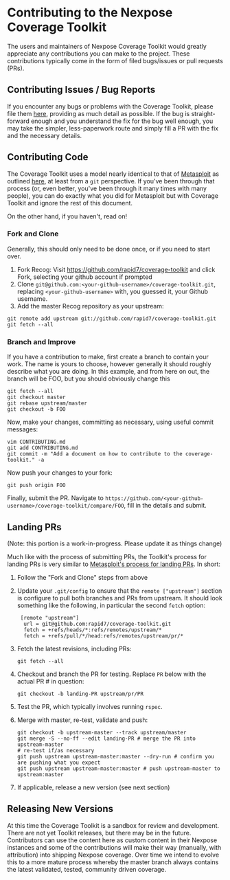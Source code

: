 # Contributing to the Nexpose Coverage Toolkit

The users and maintainers of Nexpose Coverage Toolkit would greatly appreciate any contributions
you can make to the project.  These contributions typically come in the form of
filed bugs/issues or pull requests (PRs). 

## Contributing Issues / Bug Reports

If you encounter any bugs or problems with the Coverage Toolkit, please file them
[here](https://github.com/rapid7/coverage-toolkit/issues/new), providing as much detail as
possible.  If the bug is straight-forward enough and you understand the fix for
the bug well enough, you may take the simpler, less-paperwork route and simply
fill a PR with the fix and the necessary details.

## Contributing Code

The Coverage Toolkit uses a model nearly identical to that of
[Metasploit](https://github.com/rapid7/metasploit-framework) as outlined
[here](https://github.com/rapid7/metasploit-framework/wiki/Setting-Up-a-Metasploit-Development-Environment),
at least from a ```git``` perspective.  If you've been through that process
(or, even better, you've been through it many times with many people), you can
do exactly what you did for Metasploit but with Coverage Toolkit and ignore the rest of
this document.

On the other hand, if you haven't, read on!

### Fork and Clone

Generally, this should only need to be done once, or if you need to start over.

1. Fork Recog: Visit https://github.com/rapid7/coverage-toolkit and click Fork,
   selecting your github account if prompted
2.  Clone ```git@github.com:<your-github-username>/coverage-toolkit.git```, replacing
```<your-github-username>``` with, you guessed it, your Github username.
3.  Add the master Recog repository as your upstream:
```
git remote add upstream git://github.com/rapid7/coverage-toolkit.git
git fetch --all
```

### Branch and Improve

If you have a contribution to make, first create a branch to contain your
work.  The name is yours to choose, however generally it should roughly
describe what you are doing.  In this example, and from here on out, the
branch will be FOO, but you should obviously change this

```
git fetch --all
git checkout master
git rebase upstream/master
git checkout -b FOO
```

Now, make your changes, committing as necessary, using useful commit messages:

```
vim CONTRIBUTING.md
git add CONTRIBUTING.md
git commit -m "Add a document on how to contribute to the coverage-toolkit." -a
```

Now push your changes to your fork:

```
git push origin FOO
```

Finally, submit the PR.  Navigate to ```https://github.com/<your-github-username>/coverage-toolkit/compare/FOO```, fill in the details and submit.

## Landing PRs

(Note: this portion is a work-in-progress.  Please update it as things change)

Much like with the process of submitting PRs, the Toolkit's process for landing PRs
is very similar to [Metasploit's process for landing
PRs](https://github.com/rapid7/metasploit-framework/wiki/Landing-Pull-Requests).
In short:

1. Follow the "Fork and Clone" steps from above
2. Update your `.git/config` to ensure that the `remote ["upstream"]` section is configure to pull both branches and PRs from upstream.  It should look something like the following, in particular the second `fetch` option:

    ```
     [remote "upstream"]
      url = git@github.com:rapid7/coverage-toolkit.git
      fetch = +refs/heads/*:refs/remotes/upstream/*
      fetch = +refs/pull/*/head:refs/remotes/upstream/pr/*
     ```
3. Fetch the latest revisions, including PRs:

    ```
    git fetch --all
    ```
4. Checkout and branch the PR for testing.  Replace ```PR``` below with the actual PR # in question:

    ```
    git checkout -b landing-PR upstream/pr/PR
    ```
5. Test the PR, which typically involves running ```rspec```.
6. Merge with master, re-test, validate and push:

    ```
    git checkout -b upstream-master --track upstream/master
    git merge -S --no-ff --edit landing-PR # merge the PR into upstream-master
    # re-test if/as necessary
    git push upstream upstream-master:master --dry-run # confirm you are pushing what you expect
    git push upstream upstream-master:master # push upstream-master to upstream:master
    ```
7. If applicable, release a new version (see next section)

## Releasing New Versions

At this time the Coverage Toolkit is a sandbox for review and development.  There are not yet Toolkit releases, but there may be in the future.  Contributors can use the content here as custom content in their Nexpose instances and some of the contributions will make their way (manually, with attribution) into shipping Nexpose coverage.  Over time we intend to evolve this to a more mature process whereby the master branch always contains the latest validated, tested, community driven coverage.
